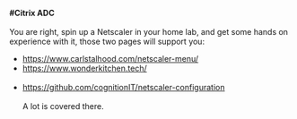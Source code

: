 **#Citrix ADC**<br><br>
You are right, spin up a Netscaler in your home lab, and get some hands on experience with it, those two pages will support you:<br>
+ https://www.carlstalhood.com/netscaler-menu/<br>
+ https://www.wonderkitchen.tech/<br><br>
+ https://github.com/cognitionIT/netscaler-configuration<br><br>
A lot is covered there.
